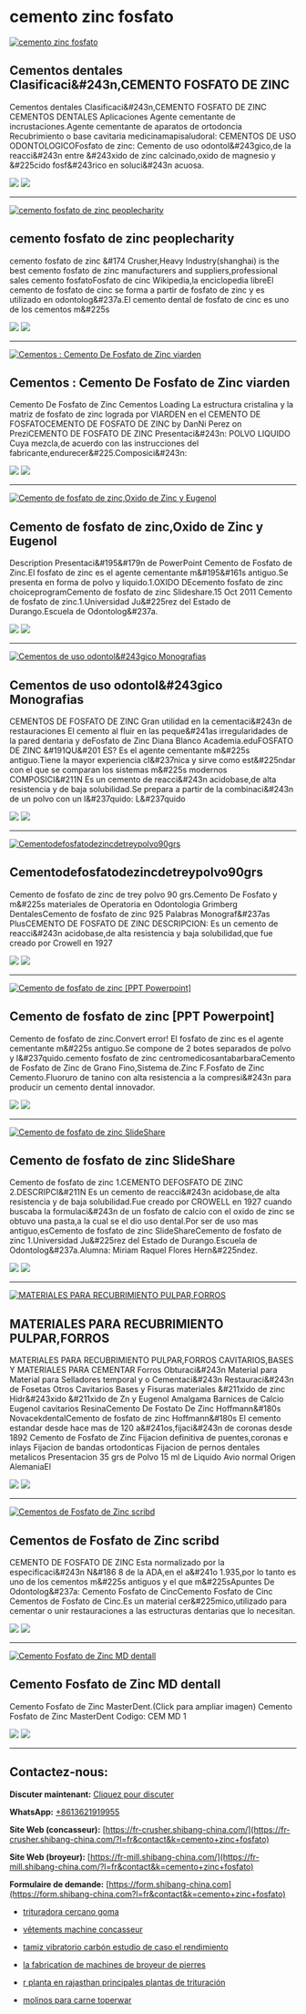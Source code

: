 # cemento zinc fosfato

<a href="https://swt.shibang-china.com/?l=fr&img&k=cemento+zinc+fosfato" target="_blank">![cemento zinc fosfato](http://static.shibang-china.com/all-800x300/780.jpg)</a>

## Cementos dentales Clasificaci&#243n,CEMENTO FOSFATO DE ZINC
Cementos dentales Clasificaci&#243n,CEMENTO FOSFATO DE ZINC CEMENTOS DENTALES Aplicaciones Agente cementante de incrustaciones.Agente cementante de aparatos de ortodoncia Recubrimiento o base cavitaria medicinamapisaludoral: CEMENTOS DE USO ODONTOLOGICOFosfato de zinc: Cemento de uso odontol&#243gico,de la reacci&#243n entre &#243xido de zinc calcinado,oxido de magnesio y &#225cido fosf&#243rico en soluci&#243n acuosa.


<a href="https://whatsapp.shibangsoft.com/WhatsApp.php" target="_blank" title="WhatsApp">![](http://static.shibang-china.com/icon/whatsapp.png)</a> <a href="https://swt.shibang-china.com/?l=fr&icon&k=cemento+zinc+fosfato" target="_blank">![](http://static.shibang-china.com/icon/chat-fr.png)</a>

---

<a href="https://swt.shibang-china.com/?l=fr&img&k=cemento+zinc+fosfato" target="_blank">![cemento fosfato de zinc peoplecharity](http://static.shibang-china.com/all-800x300/1153.jpg)</a>

## cemento fosfato de zinc peoplecharity
cemento fosfato de zinc &#174 Crusher,Heavy Industry(shanghai) is the best cemento fosfato de zinc manufacturers and suppliers,professional sales cemento fosfatoFosfato de cinc Wikipedia,la enciclopedia libreEl cemento de fosfato de cinc se forma a partir de fosfato de zinc y es utilizado en odontolog&#237a.El cemento dental de fosfato de cinc es uno de los cementos m&#225s


<a href="https://whatsapp.shibangsoft.com/WhatsApp.php" target="_blank" title="WhatsApp">![](http://static.shibang-china.com/icon/whatsapp.png)</a> <a href="https://swt.shibang-china.com/?l=fr&icon&k=cemento+zinc+fosfato" target="_blank">![](http://static.shibang-china.com/icon/chat-fr.png)</a>

---

<a href="https://swt.shibang-china.com/?l=fr&img&k=cemento+zinc+fosfato" target="_blank">![Cementos : Cemento De Fosfato de Zinc viarden](http://static.shibang-china.com/all-800x300/1420.jpg)</a>

## Cementos : Cemento De Fosfato de Zinc viarden
Cemento De Fosfato de Zinc Cementos Loading La estructura cristalina y la matriz de fosfato de zinc lograda por VIARDEN en el CEMENTO DE FOSFATOCEMENTO DE FOSFATO DE ZINC by DanNi Perez on PreziCEMENTO DE FOSFATO DE ZINC Presentaci&#243n: POLVO LIQUIDO Cuya mezcla,de acuerdo con las instrucciones del fabricante,endurecer&#225.Composici&#243n:


<a href="https://whatsapp.shibangsoft.com/WhatsApp.php" target="_blank" title="WhatsApp">![](http://static.shibang-china.com/icon/whatsapp.png)</a> <a href="https://swt.shibang-china.com/?l=fr&icon&k=cemento+zinc+fosfato" target="_blank">![](http://static.shibang-china.com/icon/chat-fr.png)</a>

---

<a href="https://swt.shibang-china.com/?l=fr&img&k=cemento+zinc+fosfato" target="_blank">![Cemento de fosfato de zinc,Oxido de Zinc y Eugenol](http://static.shibang-china.com/all-800x300/1420.jpg)</a>

## Cemento de fosfato de zinc,Oxido de Zinc y Eugenol
Description Presentaci&#195&#179n de PowerPoint Cemento de Fosfato de Zinc.El fosfato de zinc es el agente cementante m&#195&#161s antiguo.Se presenta en forma de polvo y liquido.1.OXIDO DEcemento fosfato de zinc choiceprogramCemento de fosfato de zinc Slideshare.15 Oct 2011 Cemento de fosfato de zinc.1.Universidad Ju&#225rez del Estado de Durango.Escuela de Odontolog&#237a.


<a href="https://whatsapp.shibangsoft.com/WhatsApp.php" target="_blank" title="WhatsApp">![](http://static.shibang-china.com/icon/whatsapp.png)</a> <a href="https://swt.shibang-china.com/?l=fr&icon&k=cemento+zinc+fosfato" target="_blank">![](http://static.shibang-china.com/icon/chat-fr.png)</a>

---

<a href="https://swt.shibang-china.com/?l=fr&img&k=cemento+zinc+fosfato" target="_blank">![Cementos de uso odontol&#243gico Monografias](http://static.shibang-china.com/all-800x300/371.jpg)</a>

## Cementos de uso odontol&#243gico Monografias
CEMENTOS DE FOSFATO DE ZINC Gran utilidad en la cementaci&#243n de restauraciones El cemento al fluir en las peque&#241as irregularidades de la pared dentaria y deFosfato de Zinc Diana Blanco Academia.eduFOSFATO DE ZINC &#191QU&#201 ES? Es el agente cementante m&#225s antiguo.Tiene la mayor experiencia cl&#237nica y sirve como est&#225ndar con el que se comparan los sistemas m&#225s modernos COMPOSICI&#211N Es un cemento de reacci&#243n acidobase,de alta resistencia y de baja solubilidad.Se prepara a partir de la combinaci&#243n de un polvo con un l&#237quido: L&#237quido


<a href="https://whatsapp.shibangsoft.com/WhatsApp.php" target="_blank" title="WhatsApp">![](http://static.shibang-china.com/icon/whatsapp.png)</a> <a href="https://swt.shibang-china.com/?l=fr&icon&k=cemento+zinc+fosfato" target="_blank">![](http://static.shibang-china.com/icon/chat-fr.png)</a>

---

<a href="https://swt.shibang-china.com/?l=fr&img&k=cemento+zinc+fosfato" target="_blank">![Cementodefosfatodezincdetreypolvo90grs](http://static.shibang-china.com/all-800x300/1066.jpg)</a>

## Cementodefosfatodezincdetreypolvo90grs
Cemento de fosfato de zinc de trey polvo 90 grs.Cemento De Fosfato y m&#225s materiales de Operatoria en Odontologia Grimberg DentalesCemento de fosfato de zinc 925 Palabras Monograf&#237as PlusCEMENTO DE FOSFATO DE ZINC DESCRIPCION: Es un cemento de reacci&#243n acidobase,de alta resistencia y baja solubilidad,que fue creado por Crowell en 1927


<a href="https://whatsapp.shibangsoft.com/WhatsApp.php" target="_blank" title="WhatsApp">![](http://static.shibang-china.com/icon/whatsapp.png)</a> <a href="https://swt.shibang-china.com/?l=fr&icon&k=cemento+zinc+fosfato" target="_blank">![](http://static.shibang-china.com/icon/chat-fr.png)</a>

---

<a href="https://swt.shibang-china.com/?l=fr&img&k=cemento+zinc+fosfato" target="_blank">![Cemento de fosfato de zinc [PPT Powerpoint]](http://static.shibang-china.com/all-800x300/827.jpg)</a>

## Cemento de fosfato de zinc [PPT Powerpoint]
Cemento de fosfato de zinc.Convert error! El fosfato de zinc es el agente cementante m&#225s antiguo.Se compone de 2 botes separados de polvo y l&#237quido.cemento fosfato de zinc centromedicosantabarbaraCemento de Fosfato de Zinc de Grano Fino,Sistema de.Zinc F.Fosfato de Zinc Cemento.Fluoruro de tanino con alta resistencia a la compresi&#243n para producir un cemento dental innovador.


<a href="https://whatsapp.shibangsoft.com/WhatsApp.php" target="_blank" title="WhatsApp">![](http://static.shibang-china.com/icon/whatsapp.png)</a> <a href="https://swt.shibang-china.com/?l=fr&icon&k=cemento+zinc+fosfato" target="_blank">![](http://static.shibang-china.com/icon/chat-fr.png)</a>

---

<a href="https://swt.shibang-china.com/?l=fr&img&k=cemento+zinc+fosfato" target="_blank">![Cemento de fosfato de zinc SlideShare](http://static.shibang-china.com/all-800x300/1130.jpg)</a>

## Cemento de fosfato de zinc SlideShare
Cemento de fosfato de zinc 1.CEMENTO DEFOSFATO DE ZINC 2.DESCRIPCI&#211N Es un cemento de reacci&#243n acidobase,de alta resistencia y de baja solubilidad.Fue creado por CROWELL en 1927 cuando buscaba la formulaci&#243n de un fosfato de calcio con el oxido de zinc se obtuvo una pasta,a la cual se el dio uso dental.Por ser de uso mas antiguo,esCemento de fosfato de zinc SlideShareCemento de fosfato de zinc 1.Universidad Ju&#225rez del Estado de Durango.Escuela de Odontolog&#237a.Alumna: Miriam Raquel Flores Hern&#225ndez.


<a href="https://whatsapp.shibangsoft.com/WhatsApp.php" target="_blank" title="WhatsApp">![](http://static.shibang-china.com/icon/whatsapp.png)</a> <a href="https://swt.shibang-china.com/?l=fr&icon&k=cemento+zinc+fosfato" target="_blank">![](http://static.shibang-china.com/icon/chat-fr.png)</a>

---

<a href="https://swt.shibang-china.com/?l=fr&img&k=cemento+zinc+fosfato" target="_blank">![MATERIALES PARA RECUBRIMIENTO PULPAR,FORROS](http://static.shibang-china.com/all-800x300/506.jpg)</a>

## MATERIALES PARA RECUBRIMIENTO PULPAR,FORROS
MATERIALES PARA RECUBRIMIENTO PULPAR,FORROS CAVITARIOS,BASES Y MATERIALES PARA CEMENTAR Forros Obturaci&#243n Material para Material para Selladores temporal y o Cementaci&#243n Restauraci&#243n de Fosetas Otros Cavitarios Bases y Fisuras materiales &#211xido de zinc Hidr&#243xido &#211xido de Zn y Eugenol Amalgama Barnices de Calcio Eugenol cavitarios ResinaCemento De Fostato De Zinc Hoffmann&#180s NovacekdentalCemento de fosfato de zinc Hoffmann&#180s El cemento estandar desde hace mas de 120 a&#241os,fijaci&#243n de coronas desde 1892 Cemento de Fosfato de Zinc Fijacion definitiva de puentes,coronas e inlays Fijacion de bandas ortodonticas Fijacion de pernos dentales metalicos Presentacion 35 grs de Polvo 15 ml de Liquido Avio normal Origen AlemaniaEl


<a href="https://whatsapp.shibangsoft.com/WhatsApp.php" target="_blank" title="WhatsApp">![](http://static.shibang-china.com/icon/whatsapp.png)</a> <a href="https://swt.shibang-china.com/?l=fr&icon&k=cemento+zinc+fosfato" target="_blank">![](http://static.shibang-china.com/icon/chat-fr.png)</a>

---

<a href="https://swt.shibang-china.com/?l=fr&img&k=cemento+zinc+fosfato" target="_blank">![Cementos de Fosfato de Zinc scribd](http://static.shibang-china.com/all-800x300/622.jpg)</a>

## Cementos de Fosfato de Zinc scribd
CEMENTO DE FOSFATO DE ZINC Esta normalizado por la especificaci&#243n N&#186 8 de la ADA,en el a&#241o 1.935,por lo tanto es uno de los cementos m&#225s antiguos y el que m&#225sApuntes De Odontolog&#237a: Cemento Fosfato de CincCemento Fosfato de Cinc Cementos de Fosfato de Cinc.Es un material cer&#225mico,utilizado para cementar o unir restauraciones a las estructuras dentarias que lo necesitan.


<a href="https://whatsapp.shibangsoft.com/WhatsApp.php" target="_blank" title="WhatsApp">![](http://static.shibang-china.com/icon/whatsapp.png)</a> <a href="https://swt.shibang-china.com/?l=fr&icon&k=cemento+zinc+fosfato" target="_blank">![](http://static.shibang-china.com/icon/chat-fr.png)</a>

---

<a href="https://swt.shibang-china.com/?l=fr&img&k=cemento+zinc+fosfato" target="_blank">![Cemento Fosfato de Zinc MD dentall](http://static.shibang-china.com/all-800x300/699.jpg)</a>

## Cemento Fosfato de Zinc MD dentall
Cemento Fosfato de Zinc MasterDent.(Click para ampliar imagen) Cemento Fosfato de Zinc MasterDent Codigo: CEM MD 1

<a href="https://whatsapp.shibangsoft.com/WhatsApp.php" target="_blank" title="WhatsApp">![](http://static.shibang-china.com/icon/whatsapp.png)</a> <a href="https://swt.shibang-china.com/?l=fr&icon&k=cemento+zinc+fosfato" target="_blank">![](http://static.shibang-china.com/icon/chat-fr.png)</a>

---
## Contactez-nous:

**Discuter maintenant:** [Cliquez pour discuter](https://swt.shibang-china.com?l=fr&contact&k=cemento+zinc+fosfato)

**WhatsApp:**  [+8613621919955](https://whatsapp.shibangsoft.com/WhatsApp.php)

**Site Web (concasseur):** [https://fr-crusher.shibang-china.com/](https://fr-crusher.shibang-china.com/?l=fr&contact&k=cemento+zinc+fosfato)

**Site Web (broyeur):** [https://fr-mill.shibang-china.com/](https://fr-mill.shibang-china.com/?l=fr&contact&k=cemento+zinc+fosfato)

**Formulaire de demande:** [https://form.shibang-china.com](https://form.shibang-china.com?l=fr&contact&k=cemento+zinc+fosfato)

* [trituradora cercano goma](../62/trituradora%20cercano%20goma.md)

* [vêtements machine concasseur](../61/v%C3%AAtements%20machine%20concasseur.md)

* [tamiz vibratorio carbón estudio de caso el rendimiento](../63/tamiz%20vibratorio%20carb%C3%B3n%20estudio%20de%20caso%20el%20rendimiento.md)

* [la fabrication de machines de broyeur de pierres](../65/la%20fabrication%20de%20machines%20de%20broyeur%20de%20pierres.md)

* [r planta en rajasthan principales plantas de trituración](../65/r%20planta%20en%20rajasthan%20principales%20plantas%20de%20trituraci%C3%B3n.md)

* [molinos para carne toperwar](../65/molinos%20para%20carne%20toperwar.md)
